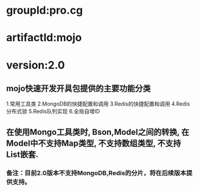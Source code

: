 # groupId:pro.cg
# artifactId:mojo
# version:2.0

## mojo快速开发开具包提供的主要功能分类
1.常用工具类
2.MongoDB的快捷配置和调用
3.Redis的快捷配置和调用
4.Redis分布式锁
5.Redis队列实现
6.全局自增ID

## 在使用Mongo工具类时, Bson,Model之间的转换, 在Model中不支持Map类型, 不支持数组类型, 不支持List嵌套.

### 备注：目前2.0版本不支持MongoDB,Redis的分片，将在后续版本提供支持。